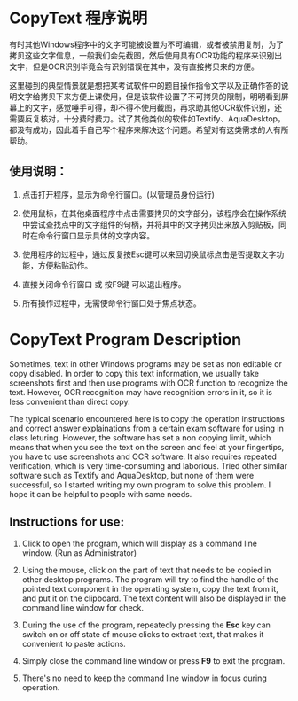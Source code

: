 # CopyText 程序说明

有时其他Windows程序中的文字可能被设置为不可编辑，或者被禁用复制，为了拷贝这些文字信息，一般我们会先截图，然后使用具有OCR功能的程序来识别出文字，但是OCR识别毕竟会有识别错误在其中，没有直接拷贝来的方便。

这里碰到的典型情景就是想把某考试软件中的题目操作指令文字以及正确作答的说明文字给拷贝下来方便上课使用，但是该软件设置了不可拷贝的限制，明明看到屏幕上的文字，感觉唾手可得，却不得不使用截图，再求助其他OCR软件识别，还需要反复核对，十分费时费力。试了其他类似的软件如Textify、AquaDesktop，都没有成功，因此着手自己写个程序来解决这个问题。希望对有这类需求的人有所帮助。

## 使用说明：
1. 点击打开程序，显示为命令行窗口。(以管理员身份运行)

2. 使用鼠标，在其他桌面程序中点击需要拷贝的文字部分，该程序会在操作系统中尝试查找点中的文字组件的句柄，并将其中的文字拷贝出来放入剪贴板，同时在命令行窗口显示具体的文字内容。

3. 使用程序的过程中，通过反复按Esc键可以来回切换鼠标点击是否提取文字功能，方便粘贴动作。

4. 直接关闭命令行窗口 或 按F9键 可以退出程序。

5. 所有操作过程中，无需使命令行窗口处于焦点状态。



# CopyText Program Description

Sometimes, text in other Windows programs may be set as non editable or copy disabled. In order to copy this text information, we usually take screenshots first and then use programs with OCR function to recognize the text. However, OCR recognition may have recognition errors in it, so it is less convenient than direct copy.

The typical scenario encountered here is to copy the operation instructions and correct answer explainations from a certain exam software for using in class leturing. However, the software has set a non copying limit, which means that when you see the text on the screen and feel at your fingertips, you have to use screenshots and OCR software. It also requires repeated verification, which is very time-consuming and laborious. Tried other similar software such as Textify and AquaDesktop, but none of them were successful, so I started writing my own program to solve this problem. I hope it can be helpful to people with same needs.


## Instructions for use:
1. Click to open the program, which will display as a command line window. (Run as Administrator)

2. Using the mouse, click on the part of text that needs to be copied in other desktop programs. The program will try to find the handle of the pointed text component in the operating system, copy the text from it, and put it on the clipboard. The text content will also be displayed in the command line window for check.

3. During the use of the program, repeatedly pressing the **Esc** key can switch on or off state of mouse clicks to extract text, that makes it convenient to paste actions. 

4. Simply close the command line window or press **F9** to exit the program.

5. There's no need to keep the command line window in focus during operation.

